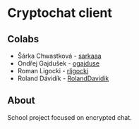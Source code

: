 # Cryptochat client
## Colabs
- Šárka Chwastková - [sarkaaa](https://github.com/sarkaaa)
- Ondřej Gajdušek - [ogajduse](https://github.com/ogajduse)
- Roman Ligocki - [rligocki](https://github.com/rligocki)
- Roland Dávidík - [RolandDavidik](https://github.com/RolandDavidik)
## About
School project focused on encrypted chat.